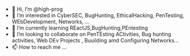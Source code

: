- 👋 Hi, I’m @high-prog
- 👀 I’m interested in CyberSEC, BugHunting, EthicalHacking, PenTesting, WEbDevelopment, Networks, ...
- 🌱 I’m currently learning REactJS,BugHunting,PEntesting
- 💞️ I’m looking to collaborate on PenTEsting ACtivities, Bug hunting activities, Web DEv Projects , Buuilding amd Configuring Networks...
- 📫 How to reach me ...

<!---
high-prog/high-prog is a ✨ special ✨ repository because its `README.md` (this file) appears on your GitHub profile.
You can click the Preview link to take a look at your changes.
--->
